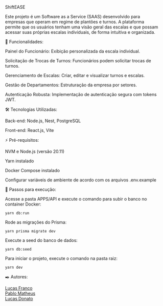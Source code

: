 ShiftEASE

Este projeto é um Software as a Service (SAAS) desenvolvido para empresas que operam em regime de plantões e turnos. A plataforma permite que os usuários tenham uma visão geral das escalas e que possam acessar suas próprias escalas individuais, de forma intuitiva e organizada.

🚀 Funcionalidades:

Painel do Funcionário: Exibição personalizada da escala individual.

Solicitação de Trocas de Turnos: Funcionários podem solicitar trocas de turnos.

Gerenciamento de Escalas: Criar, editar e visualizar turnos e escalas.

Gestão de Departamentos: Estruturação da empresa por setores.

Autenticação Robusta: Implementação de autenticação segura com tokens JWT.

🛠️ Tecnologias Utilizadas:

Back-end: Node.js, Nest, PostgreSQL

Front-end: React.js, Vite

⚡ Pré-requisitos:

NVM e Node.js (versão 20.11)

Yarn instalado

Docker Compose instalado

Configurar variáveis de ambiente de acordo com os arquivos .env.example

🔧 Passos para execução:

Acesse a pasta APPS/API e execute o comando para subir o banco no container Docker:

```yarn db:run```

Rode as migrações do Prisma:

```yarn prisma migrate dev```  

Execute a seed do banco de dados:

```yarn db:seed``` 

Para iniciar o projeto, execute o comando na pasta raiz:

```yarn dev```

✒️ Autores:

 [Lucas Franco](https://github.com/lcs-franco)  
 [Pablo Matheus](https://github.com/itspablomontes)  
 [Lucas Donato](https://github.com/LGDonato)  
